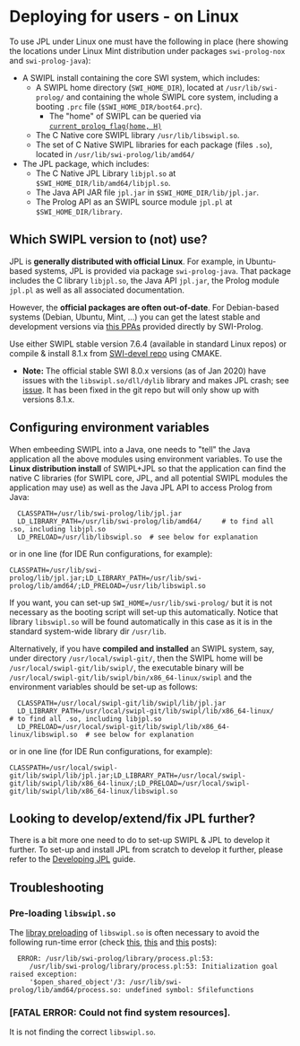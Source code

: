 # Deploying for users - on Linux

To use JPL under Linux one must have the following in place (here showing the locations under Linux Mint distribution under packages `swi-prolog-nox` and `swi-prolog-java`):

* A SWIPL install containing the core SWI system, which includes:
   * A SWIPL home directory (`SWI_HOME_DIR`), located at `/usr/lib/swi-prolog/` and containing the whole SWIPL core system, including a booting `.prc` file (`$SWI_HOME_DIR/boot64.prc`).
       * The "home" of SWIPL can be queried via [`current_prolog_flag(home, H)`](https://www.swi-prolog.org/pldoc/man?predicate=current_prolog_flag/2)
   * The C Native core SWIPL library `/usr/lib/libswipl.so`.
   * The set of C Native SWIPL libraries for each package (files `.so`), located in `/usr/lib/swi-prolog/lib/amd64/`
* The JPL package, which includes:
   * The C Native JPL Library `libjpl.so` at `$SWI_HOME_DIR/lib/amd64/libjpl.so`.
   * The Java API JAR file `jpl.jar` in `$SWI_HOME_DIR/lib/jpl.jar`.
   * The Prolog API as an SWIPL source module `jpl.pl` at `$SWI_HOME_DIR/library`.
   
## Which SWIPL version to (not) use?
  
JPL is **generally distributed with official Linux**. For example, in Ubuntu-based systems, JPL is provided via package `swi-prolog-java`. That package includes the C library `libjpl.so`, the Java API `jpl.jar`, the Prolog module `jpl.pl` as well as all associated documentation.

However, the **official packages are often out-of-date**. For Debian-based systems (Debian, Ubuntu, Mint, ...) you can get the latest stable and development versions via [this PPAs](http://www.swi-prolog.org/build/PPA.txt) provided directly by SWI-Prolog.

Use either SWIPL stable version 7.6.4 (available in standard Linux repos) or compile & install 8.1.x from [SWI-devel repo](https://github.com/SWI-Prolog/swipl-devel) using CMAKE.
   * **Note:** The official stable SWI 8.0.x versions (as of Jan 2020) have issues with the `libswipl.so/dll/dylib` library and makes JPL crash; see [issue](https://github.com/ssardina-research/packages-jpl/issues/21). It has been fixed in the git repo but will only show up with versions 8.1.x.
   
## Configuring environment variables

When embeeding SWIPL into a Java, one needs to "tell" the Java application all the above modules using environment variables. To use the **Linux distribution install** of SWIPL+JPL so that the application can find the native C libraries (for SWIPL core, JPL, and all potential SWIPL modules the application may use) as well as the Java JPL API to access Prolog from Java:

      CLASSPATH=/usr/lib/swi-prolog/lib/jpl.jar
      LD_LIBRARY_PATH=/usr/lib/swi-prolog/lib/amd64/     # to find all .so, including libjpl.so
      LD_PRELOAD=/usr/lib/libswipl.so  # see below for explanation

or in one line (for IDE Run configurations, for example):

    CLASSPATH=/usr/lib/swi-prolog/lib/jpl.jar;LD_LIBRARY_PATH=/usr/lib/swi-prolog/lib/amd64/;LD_PRELOAD=/usr/lib/libswipl.so


If you want, you can set-up `SWI_HOME=/usr/lib/swi-prolog/` but it is not necessary as the booting script will set-up this automatically. Notice that library `libswipl.so` will be found automatically in this case as it is in the standard system-wide library dir `/usr/lib`.

Alternatively, if you have **compiled and installed** an SWIPL system, say, under directory `/usr/local/swipl-git/`, then the SWIPL home will be `/usr/local/swipl-git/lib/swipl/`, the executable binary will be `/usr/local/swipl-git/lib/swipl/bin/x86_64-linux/swipl` and the environment variables should be set-up as follows:

      CLASSPATH=/usr/local/swipl-git/lib/swipl/lib/jpl.jar
      LD_LIBRARY_PATH=/usr/local/swipl-git/lib/swipl/lib/x86_64-linux/     # to find all .so, including libjpl.so
      LD_PRELOAD=/usr/local/swipl-git/lib/swipl/lib/x86_64-linux/libswipl.so  # see below for explanation

or in one line (for IDE Run configurations, for example):

    CLASSPATH=/usr/local/swipl-git/lib/swipl/lib/jpl.jar;LD_LIBRARY_PATH=/usr/local/swipl-git/lib/swipl/lib/x86_64-linux/;LD_PRELOAD=/usr/local/swipl-git/lib/swipl/lib/x86_64-linux/libswipl.so

## Looking to develop/extend/fix JPL further?

There is a bit more one need to do to set-up SWIPL & JPL to develop it further. To set-up and install JPL from scratch to develop it further, please refer to the [Developing JPL](Developing-JPL) guide.


## Troubleshooting

### Pre-loading `libswipl.so`

The [libray preloading](https://blog.cryptomilk.org/2014/07/21/what-is-preloading/) of `libswipl.so` is often necessary to avoid the following run-time error (check [this](https://answers.ros.org/question/132411/unable-to-load-existing-owl-in-semantic-map-editor/), [this](https://github.com/yuce/pyswip/issues/10) and [this](https://bugs.debian.org/cgi-bin/bugreport.cgi?bug=690734) posts):

      ERROR: /usr/lib/swi-prolog/library/process.pl:53:
         /usr/lib/swi-prolog/library/process.pl:53: Initialization goal raised exception:
         '$open_shared_object'/3: /usr/lib/swi-prolog/lib/amd64/process.so: undefined symbol: Sfilefunctions

###  [FATAL ERROR: Could not find system resources].

It is not finding the correct `libswipl.so`. 
